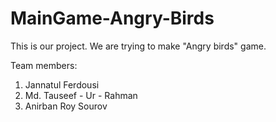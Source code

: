 # MainGame-Angry-Birds

This is our project. We are trying to make "Angry birds" game.

Team members: 
1. Jannatul Ferdousi 
2. Md. Tauseef - Ur - Rahman
3. Anirban Roy Sourov


